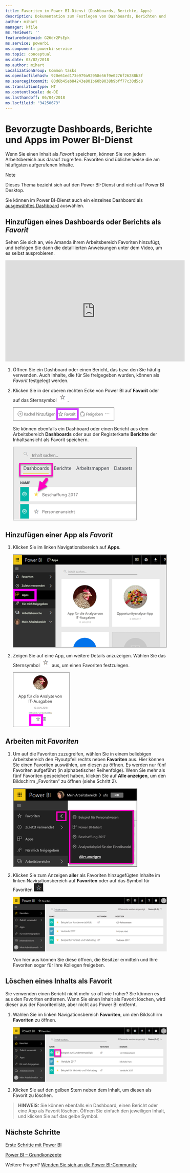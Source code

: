 ```yaml
---
title: Favoriten im Power BI-Dienst (Dashboards, Berichte, Apps)
description: Dokumentation zum Festlegen von Dashboards, Berichten und Apps als Favoriten im Power BI-Dienst
author: mihart
manager: kfile
ms.reviewer: ''
featuredvideoid: G26dr2PsEpk
ms.service: powerbi
ms.component: powerbi-service
ms.topic: conceptual
ms.date: 03/02/2018
ms.author: mihart
LocalizationGroup: Common tasks
ms.openlocfilehash: 920e61ed173e979a92958e56f9e0276f26288b3f
ms.sourcegitcommit: 80d6b45eb84243e801b60b9038b9bff77c30d5c8
ms.translationtype: HT
ms.contentlocale: de-DE
ms.lasthandoff: 06/04/2018
ms.locfileid: "34250673"
---
```

# <a name="favorite-dashboards-reports-and-apps-in-power-bi-service"></a>Bevorzugte Dashboards, Berichte und Apps im Power BI-Dienst
Wenn Sie einen Inhalt als *Favorit* speichern, können Sie von jedem Arbeitsbereich aus darauf zugreifen.  Favoriten sind üblicherweise die am häufigsten aufgerufenen Inhalte.

> [!NOTE]
> Dieses Thema bezieht sich auf den Power BI-Dienst und nicht auf Power BI Desktop.
> 
> 

Sie können im Power BI-Dienst auch ein einzelnes Dashboard als [ausgewähltes Dashboard](service-dashboard-featured.md) auswählen.

## <a name="add-a-dashboard-or-report-as-a-favorite"></a>Hinzufügen eines Dashboards oder Berichts als *Favorit*
Sehen Sie sich an, wie Amanda ihrem Arbeitsbereich Favoriten hinzufügt, und befolgen Sie dann die detaillierten Anweisungen unter dem Video, um es selbst ausprobieren.

<iframe width="560" height="315" src="https://www.youtube.com/embed/G26dr2PsEpk" frameborder="0" allowfullscreen></iframe>


1. Öffnen Sie ein Dashboard oder einen Bericht, das bzw. den Sie häufig verwenden. Auch Inhalte, die für Sie freigegeben wurden, können als *Favorit* festgelegt werden.
2. Klicken Sie in der oberen rechten Ecke von Power BI auf **Favorit** oder auf das Sternsymbol ![Sternsymbol](media/service-dashboard-favorite/power-bi-favorite-icon.png).
   
   ![Symbol „Favorit“](media/service-dashboard-favorite/powerbi-dashboard-favorite.png)
   
   Sie können ebenfalls ein Dashboard oder einen Bericht aus dem Arbeitsbereich **Dashboards** oder aus der Registerkarte **Berichte** der Inhaltsansicht als Favorit speichern.
   
   ![Registerkarte „Dashboard“ mit gelbem Stern](media/service-dashboard-favorite/power-bi-dashboard-favorite.png)

## <a name="add-an-app-as-a-favorite"></a>Hinzufügen einer App als *Favorit*

1. Klicken Sie im linken Navigationsbereich auf **Apps**.

   ![Dashboard](media/service-dashboard-favorite/power-bi-favorite-apps.png)

2. Zeigen Sie auf eine App, um weitere Details anzuzeigen.  Wählen Sie das Sternsymbol  ![Sternsymbol](media/service-dashboard-favorite/power-bi-favorite-icon.png)  aus, um einen Favoriten festzulegen.
   
   ![Zeigen Sie auf eine App](media/service-dashboard-favorite/power-bi-favorite-app.png)

## <a name="working-with-favorites"></a>Arbeiten mit *Favoriten*
1. Um auf die Favoriten zuzugreifen, wählen Sie in einem beliebigen Arbeitsbereich den Flyoutpfeil rechts neben **Favoriten** aus.  Hier können Sie einen Favoriten auswählen, um diesen zu öffnen. Es werden nur fünf Favoriten aufgeführt (in alphabetischer Reihenfolge). Wenn Sie mehr als fünf Favoriten gespeichert haben, klicken Sie auf **Alle anzeigen**, um den Bildschirm „Favoriten“ zu öffnen (siehe Schritt 2). 
   
   ![Flyout „Favoriten“](media/service-dashboard-favorite/power-bi-favorite-flyout-new.png)
2. Klicken Sie zum Anzeigen **aller** als Favoriten hinzugefügten Inhalte im linken Navigationsbereich auf **Favoriten** oder auf das Symbol für Favoriten ![Sternsymbol](media/service-dashboard-favorite/power-bi-favorites-icon.png).  
   
    ![Fenster „Favoriten“](media/service-dashboard-favorite/power-bi-favorites-screen.png)
   
   Von hier aus können Sie diese öffnen, die Besitzer ermitteln und Ihre Favoriten sogar für Ihre Kollegen freigeben.

## <a name="unfavorite-content"></a>Löschen eines Inhalts als Favorit
Sie verwenden einen Bericht nicht mehr so oft wie früher?  Sie können es aus den Favoriten entfernen. Wenn Sie einen Inhalt als Favorit löschen, wird dieser aus der Favoritenliste, aber nicht aus Power BI entfernt.

1. Wählen Sie im linken Navigationsbereich **Favoriten**, um den Bildschirm **Favoriten** zu öffnen.
   
   ![Bildschirm „Favoriten“](media/service-dashboard-favorite/power-bi-unfavorites-screen.png)
2. Klicken Sie auf den gelben Stern neben dem Inhalt, um diesen als Favorit zu löschen.

> **HINWEIS:** Sie können ebenfalls ein Dashboard, einen Bericht oder eine App als Favorit löschen. Öffnen Sie einfach den jeweiligen Inhalt, und klicken Sie auf das gelbe Symbol.   
> 
> 

## <a name="next-steps"></a>Nächste Schritte
[Erste Schritte mit Power BI](service-get-started.md)

[Power BI – Grundkonzepte](service-basic-concepts.md)

Weitere Fragen? [Wenden Sie sich an die Power BI-Community](http://community.powerbi.com/)

